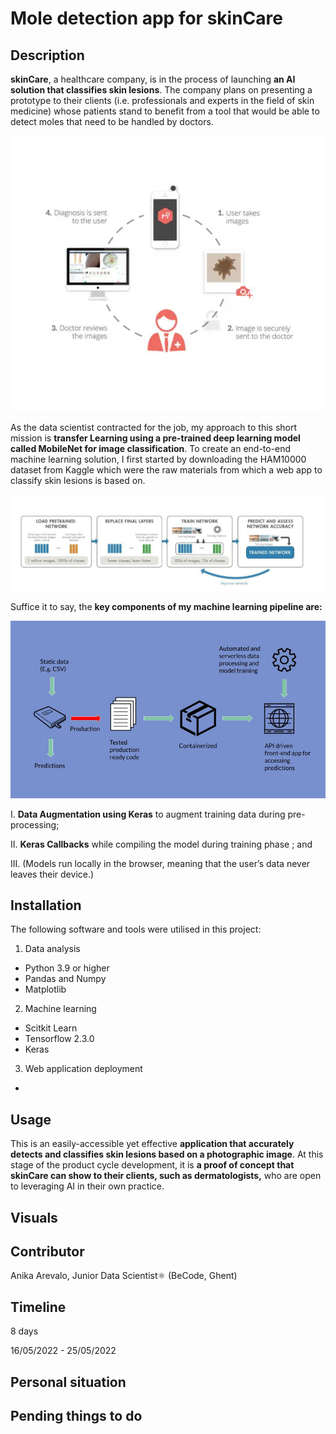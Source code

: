 # Mole detection app for skinCare 


## Description
**skinCare**, a healthcare company, is in the process of launching **an AI solution that classifies skin lesions**. The company plans on presenting a prototype to their clients (i.e. professionals and experts in the field of skin medicine) whose patients stand to benefit from a tool that would be able to detect moles that need to be handled by doctors.

<img width="668" src="https://github.com/anikaarevalo/3rd-indl-proj-mole-detection/blob/150e1e90ca0d19021bd9b437a036cccd73ca3d0e/assets/app.png">

As the data scientist contracted for the job, my approach to this short mission is **transfer Learning using a pre-trained deep learning model called MobileNet for image classification**. To create an end-to-end machine learning solution, I first started by downloading the HAM10000 dataset from Kaggle which were the raw materials from which a web app to classify skin lesions is based on. 


<img width="700" alt="pipeline 2022-04-21 at 15 49 28" src="https://github.com/anikaarevalo/3rd-indl-proj-mole-detection/blob/1bc14242324b1a28bcafe6e9b70d25490d677caf/assets/TL_workflow.png">


Suffice it to say, the **key components of my machine learning pipeline are:** 


<img width="668" alt="pipeline 2022-04-21 at 15 49 28" src="https://github.com/anikaarevalo/3rd-indl-proj-mole-detection/blob/2cb7df413f6427dfadc0db57f97e852fd205fba8/assets/ML_deploy.jpeg">


I. **Data Augmentation using Keras** to augment training data during pre-processing;

II. **Keras Callbacks** while compiling the model during training phase ; and

III. (Models run locally in the browser, meaning that the user’s data never leaves their device.)


## Installation
The following software and tools were utilised in this project:

1. Data analysis
- Python 3.9 or higher
- Pandas and Numpy
- Matplotlib 

2. Machine learning
- Scitkit Learn
- Tensorflow 2.3.0
- Keras

3. Web application deployment
- 

## Usage
This is an easily-accessible yet effective **application that accurately detects and classifies skin lesions based on a photographic image**. At this stage of the product cycle development, it is **a proof of concept that skinCare can show to their clients, such as dermatologists,** who are open to leveraging AI in their own practice. 

## Visuals


## Contributor
Anika Arevalo, Junior Data Scientist⚛️ (BeCode, Ghent)

## Timeline
8 days

16/05/2022 - 25/05/2022

## Personal situation


## Pending things to do
